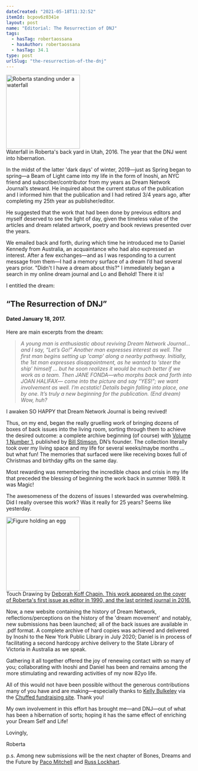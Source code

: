 ```yaml
---
dateCreated: "2021-05-18T11:32:52"
itemId: bcpov6z0341e
layout: post
name: "Editorial: The Resurrection of DNJ"
tags:
  - hasTag: robertaossana
  - hasAuthor: robertaossana
  - hasTag: 34.1
type: post
urlSlug: "the-resurrection-of-the-dnj"
---
```


<img src="../images/ro-waterfall2137.jpg" width="200" height="auto" alt="Roberta standing under a waterfall"/>
<!--nopreview--><div class="caption">Waterfall in Roberta's back yard in Utah, 2016. The year that the DNJ went into hibernation.</div><!--/nopreview-->

In the midst of the latter 'dark days' of winter, 2019—just as Spring began to spring—a Beam of Light came into my life in the form of Inoshi, an NYC friend and subscriber/contributor from my years as Dream Network Journal’s steward.
He inquired about the current status of the publication and I informed him that the publication and I had retired 3/4 years ago, after completing my 25th year as publisher/editor.

He suggested that the work that had been done by previous editors and myself deserved to see the light of day, given the timeless value of the articles and dream related artwork, poetry and book reviews presented over the years.

We emailed back and forth, during which time he introduced me to Daniel Kennedy from Australia, an acquaintance who had also expressed an interest. After a few exchanges—and as I was responding to a current message from them—I had a memory surface of a dream I’d had several years prior. "Didn't I have a dream about this?" I immediately began a search in my online dream journal and Lo and Behold! There it is! 

I entitled the dream: 

## “The Resurrection of DNJ”
#### Dated January 18, 2017.

Here are main excerpts from the dream:

> *A young man is enthusiastic about reviving Dream Network Journal… and I say, “Let’s Go!” Another man expresses interest as well. The first man begins setting up ‘camp’ along a nearby pathway. Initially, the 1st man expresses disappointment, as he wanted to ‘steer the ship’ himself ... but he soon realizes it would be much better if we work as a team.*
> *Then JANE FONDA—who morphs back and forth into JOAN HALIFAX— come into the picture and say “YES!"; we want involvement as well.*
> *I’m ecstatic! Details begin falling into place, one by one. It’s truly a new beginning for the publication. (End dream) Wow, huh?*

I awaken SO HAPPY that Dream Network Journal is being revived!

Thus, on my end, began the really gruelling work of bringing dozens of boxes of back issues into the living room, sorting through them to achieve the desired outcome: a complete archive beginning (of course) with [Volume 1 Number 1](../@bcphbhe6wex/1.1), published by [Bill Stimson](../@billstimson), DN’s founder. The collection literally took over my living space and my life for several weeks/maybe months … but what fun! The memories that surfaced were like receiving boxes full of Christmas and birthday gifts on the same day. 

Most rewarding was remembering the incredible chaos and crisis in my life that preceded the blessing of beginning the work back in summer 1989. It was Magic! 

The awesomeness of the dozens of issues I stewarded was overwhelming. Did I really oversee this work? Was it really for 25 years? Seems like yesterday.

<img src="../images/33.4_cover.jpg" width="200" height="auto" alt="Figure holding an egg"/>
<div class="caption">Touch Drawing by <a href="../@deborahkoffchapin">Deborah Koff Chapin. This work appeared on the cover of Roberta's first issue as editor in 1990, and the last printed journal in 2016.</a></div>

Now, a new website containing the history of Dream Network, reflections/perceptions on the history of the 'dream movement' and notably, new submissions has been launched; all of the back issues are available in .pdf format. A complete archive of hard copies was achieved and delivered by Inoshi to the New York Public Library in July 2020; Daniel is in process of facilitating a second hardcopy archive delivery to the State Library of Victoria in Australia as we speak.

Gathering it all together offered the joy of renewing contact with so many of you; collaborating with Inoshi and Daniel has been and remains among the more stimulating and rewarding activities of my now 82yo life.

All of this would not have been possible without the generous contributions many of you have and are making—especially thanks to [Kelly Bulkeley](../@kellybulkeley) via the [Chuffed fundraising site](https://chuffed.org/project/dream-network-journal). Thank you! 

My own involvement in this effort has brought me—and DNJ—out of what has been a hibernation of sorts; hoping it has the same effect of enriching your Dream Self and Life!

Lovingly,

Roberta

p.s. Among new submissions will be the next chapter of Bones, Dreams and the Future by [Paco Mitchell](../@paco) and [Russ Lockhart](../@ral). 















